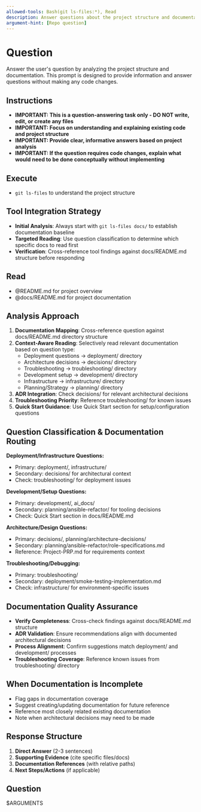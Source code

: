 ```yaml
---
allowed-tools: Bash(git ls-files:*), Read
description: Answer questions about the project structure and documentation without coding
argument-hint: [Repo question]
---
```


# Question

Answer the user's question by analyzing the project structure and documentation. This prompt is designed to provide information and answer questions without making any code changes.

## Instructions

- **IMPORTANT: This is a question-answering task only - DO NOT write, edit, or create any files**
- **IMPORTANT: Focus on understanding and explaining existing code and project structure**
- **IMPORTANT: Provide clear, informative answers based on project analysis**
- **IMPORTANT: If the question requires code changes, explain what would need to be done conceptually without implementing**

## Execute

- `git ls-files` to understand the project structure

## Tool Integration Strategy

- **Initial Analysis**: Always start with `git ls-files docs/` to establish documentation baseline
- **Targeted Reading**: Use question classification to determine which specific docs to read first
- **Verification**: Cross-reference tool findings against docs/README.md structure before responding

## Read

- @README.md for project overview
- @docs/README.md for project documentation

## Analysis Approach

1. **Documentation Mapping**: Cross-reference question against docs/README.md directory structure
2. **Context-Aware Reading**: Selectively read relevant documentation based on question type:
   - Deployment questions → deployment/ directory
   - Architecture decisions → decisions/ directory
   - Troubleshooting → troubleshooting/ directory
   - Development setup → development/ directory
   - Infrastructure → infrastructure/ directory
   - Planning/Strategy → planning/ directory
3. **ADR Integration**: Check decisions/ for relevant architectural decisions
4. **Troubleshooting Priority**: Reference troubleshooting/ for known issues
5. **Quick Start Guidance**: Use Quick Start section for setup/configuration questions

## Question Classification & Documentation Routing

**Deployment/Infrastructure Questions:**

- Primary: deployment/, infrastructure/
- Secondary: decisions/ for architectural context
- Check: troubleshooting/ for deployment issues

**Development/Setup Questions:**

- Primary: development/, ai_docs/
- Secondary: planning/ansible-refactor/ for tooling decisions
- Check: Quick Start section in docs/README.md

**Architecture/Design Questions:**

- Primary: decisions/, planning/architecture-decisions/
- Secondary: planning/ansible-refactor/role-specifications.md
- Reference: Project-PRP.md for requirements context

**Troubleshooting/Debugging:**

- Primary: troubleshooting/
- Secondary: deployment/smoke-testing-implementation.md
- Check: infrastructure/ for environment-specific issues

## Documentation Quality Assurance

- **Verify Completeness**: Cross-check findings against docs/README.md structure
- **ADR Validation**: Ensure recommendations align with documented architectural decisions
- **Process Alignment**: Confirm suggestions match deployment/ and development/ processes
- **Troubleshooting Coverage**: Reference known issues from troubleshooting/ directory

## When Documentation is Incomplete

- Flag gaps in documentation coverage
- Suggest creating/updating documentation for future reference
- Reference most closely related existing documentation
- Note when architectural decisions may need to be made

## Response Structure

1. **Direct Answer** (2-3 sentences)
2. **Supporting Evidence** (cite specific files/docs)
3. **Documentation References** (with relative paths)
4. **Next Steps/Actions** (if applicable)

## Question

$ARGUMENTS

